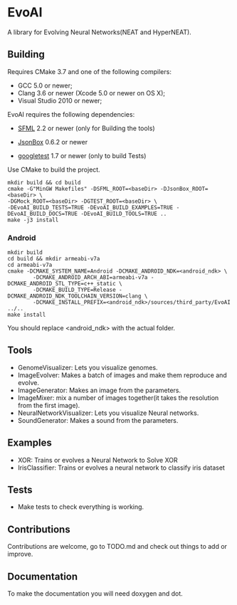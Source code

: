 # EvoAI #

A library for Evolving Neural Networks(NEAT and HyperNEAT).

## Building ##

Requires CMake 3.7 and one of the following compilers:

* GCC 5.0 or newer;
* Clang 3.6 or newer (Xcode 5.0 or newer on OS X);
* Visual Studio 2010 or newer;

EvoAI requires the following dependencies:

* [SFML](http://sfml-dev.org) 2.2 or newer (only for Building the tools)

* [JsonBox](https://github.com/anhero/JsonBox) 0.6.2 or newer

* [googletest](https://github.com/google/googletest) 1.7 or newer (only to build Tests)

Use CMake to build the project.

```
mkdir build && cd build
cmake -G"MinGW Makefiles" -DSFML_ROOT=<baseDir> -DJsonBox_ROOT=<baseDir> \ 
-DGMock_ROOT=<baseDir> -DGTEST_ROOT=<baseDir> \ 
-DEvoAI_BUILD_TESTS=TRUE -DEvoAI_BUILD_EXAMPLES=TRUE -DEvoAI_BUILD_DOCS=TRUE -DEvoAI_BUILD_TOOLS=TRUE ..
make -j3 install
```

### Android ###

```
mkdir build
cd build && mkdir armeabi-v7a
cd armeabi-v7a
cmake -DCMAKE_SYSTEM_NAME=Android -DCMAKE_ANDROID_NDK=<android_ndk> \
        -DCMAKE_ANDROID_ARCH_ABI=armeabi-v7a -DCMAKE_ANDROID_STL_TYPE=c++_static \ 
        -DCMAKE_BUILD_TYPE=Release -DCMAKE_ANDROID_NDK_TOOLCHAIN_VERSION=clang \ 
        -DCMAKE_INSTALL_PREFIX=<android_ndk>/sources/third_party/EvoAI ../..
make install
```

You should replace <android_ndk> with the actual folder.

## Tools ##

* GenomeVisualizer: Lets you visualize genomes.
* ImageEvolver: Makes a batch of images and make them reproduce and evolve.
* ImageGenerator: Makes an image from the parameters.
* ImageMixer: mix a number of images together(it takes the resolution from the first image).
* NeuralNetworkVisualizer: Lets you visualize Neural networks.
* SoundGenerator: Makes a sound from the parameters.

## Examples ##

* XOR: Trains or evolves a Neural Network to Solve XOR
* IrisClassifier: Trains or evolves a neural network to classify iris dataset

## Tests ##

* Make tests to check everything is working.

## Contributions ##

Contributions are welcome, go to TODO.md and check out things to add or improve.

## Documentation ##

To make the documentation you will need doxygen and dot.
